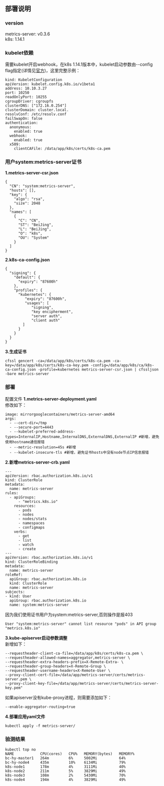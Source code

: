 ## 部署说明

### version
metrics-server: v0.3.6  
k8s: 1.14.1
### kubelet依赖
需要kubelet开启webhook，在k8s 1.14.1版本中，kubelet启动参数由--config flag指定(详情见[官方](https://github.com/kubernetes/kubernetes/blob/master/staging/src/k8s.io/kubelet/config/v1beta1/types.go))，这里完整示例：
```
kind: KubeletConfiguration
apiVersion: kubelet.config.k8s.io/v1beta1
address: 10.10.3.27
port: 10250
readOnlyPort: 10255
cgroupDriver: cgroupfs
clusterDNS: ["172.16.0.254"]
clusterDomain: cluster.local.
resolvConf: /etc/resolv.conf
failSwapOn: false
authentication:
  anonymous:
    enabled: true
  webhook:
    enabled: true
  x509:
    clientCAFile: /data/app/k8s/certs/k8s-ca.pem
```

### 用户system:metrics-server证书
**1.metrics-server-csr.json**  
```
{
  "CN": "system:metrics-server",
  "hosts": [],
  "key": {
    "algo": "rsa",
    "size": 2048
  },
  "names": [
    {
      "C": "CN",
      "ST": "BeiJing",
      "L": "BeiJing",
      "O": "k8s",
      "OU": "System"
    }
  ]
}
```

**2.k8s-ca-config.json**
```
{
  "signing": {
    "default": {
      "expiry": "87600h"
    },
    "profiles": {
      "kubernetes": {
         "expiry": "87600h",
         "usages": [
            "signing",
            "key encipherment",
            "server auth",
            "client auth"
        ]
      }
    }
  }
}
```

**3.生成证书**
```
cfssl gencert -ca=/data/app/k8s/certs/k8s-ca.pem -ca-key=/data/app/k8s/certs/k8s-ca-key.pem -config=/data/app/k8s/ca/k8s-ca-config.json -profile=kubernetes metrics-server-csr.json | cfssljson -bare metrics-server
```

### 部署
配置文件
**1.metrics-server-deployment.yaml**  
修改如下：  
```
image: mirrorgooglecontainers/metrics-server-amd64
args:
  - --cert-dir=/tmp
  - --secure-port=4443
  - --kubelet-preferred-address-types=InternalIP,Hostname,InternalDNS,ExternalDNS,ExternalIP #新增，避免使用hostname通信报错
  - --metric-resolution=45s #新增
  - --kubelet-insecure-tls #新增，避免证书hosts中没有node节点IP信息报错
```

**2.新增metrics-server-crb.yaml**  
```
---
apiVersion: rbac.authorization.k8s.io/v1
kind: ClusterRole
metadata:
  name: metrics-server
rules:
  - apiGroups:
      - "metrics.k8s.io"
    resources:
      - pods
      - nodes
      - nodes/stats
      - namespaces
      - configmaps
    verbs:
      - get
      - list
      - watch
      - create
---
apiVersion: rbac.authorization.k8s.io/v1
kind: ClusterRoleBinding
metadata:
  name: metrics-server
roleRef:
  apiGroup: rbac.authorization.k8s.io
  kind: ClusterRole
  name: metrics-server
subjects:
- kind: User
  apiGroup: rbac.authorization.k8s.io
  name: system:metrics-server
```
因为我们使用证书用户为system:metrics-server,否则操作是报403
```
User "system:metrics-server" cannot list resource "pods" in API group "metrics.k8s.io"
```

**3.kube-apiserver启动参数调整**  
新增如下：  
```
--requestheader-client-ca-file=/data/app/k8s/certs/k8s-ca.pem \
--requestheader-allowed-names=aggregator,metrics-server \
--requestheader-extra-headers-prefix=X-Remote-Extra- \
--requestheader-group-headers=X-Remote-Group \
--requestheader-username-headers=X-Remote-User \
--proxy-client-cert-file=/data/app/metrics-server/certs/metrics-server.pem \
--proxy-client-key-file=/data/app/metrics-server/certs/metrics-server-key.pem"
```
如果apiserver没有kube-proxy进程，则需要添加如下：
```
--enable-aggregator-routing=true
```

**4.部署应用yaml文件**
```
kubectl apply -f metrics-server/
```
### 验测结果
```
kubectl top no
NAME            CPU(cores)   CPU%   MEMORY(bytes)   MEMORY%
bc-hy-master1   264m         6%     5002Mi          64%
bc-hy-node4     435m         10%    6134Mi          79%
k8s-node1       178m         4%     3111Mi          40%
k8s-node2       211m         5%     3829Mi          49%
k8s-node3       108m         2%     5430Mi          70%
k8s-node4       194m         4%     3829Mi          49%
```

